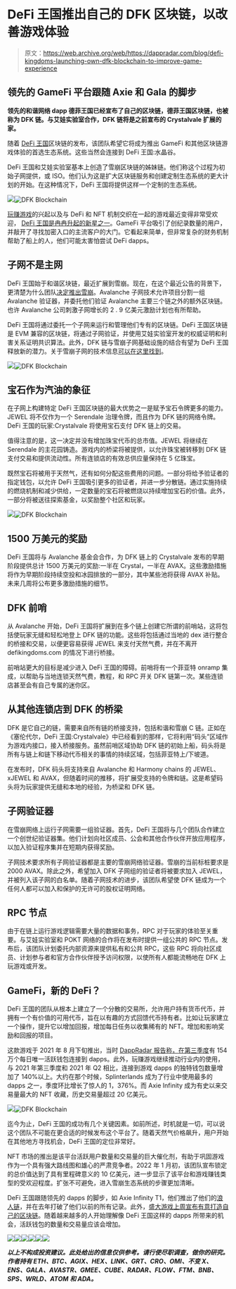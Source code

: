 # DeFi 王国推出自己的 DFK 区块链，以改善游戏体验

> 原文：<https://web.archive.org/web/https://dappradar.com/blog/defi-kingdoms-launching-own-dfk-blockchain-to-improve-game-experience>

## 领先的 GameFi 平台跟随 Axie 和 Gala 的脚步

**领先的和谐网络 dapp 德菲王国已经宣布了自己的区块链，德菲王国区块链，也被称为 DFK 链。与艾娃实验室合作，DFK 链将是之前宣布的 Crystalvale 扩展的家。**

随着 [DeFi 王国](https://web.archive.org/web/20221129142254/https://dappradar.com/multichain/games/defi-kingdoms)区块链的发布，该团队希望它将成为推出 GameFi 和其他区块链游戏体验的首选生态系统。这些当然会连接到 DeFi 王国:水晶谷。

DeFi 王国和艾娃实验室基本上创造了雪崩区块链的姊妹链。他们称这个过程为初始子网提供，或 ISO。他们认为这是扩大区块链服务和创建定制生态系统的更大计划的开始。在这种情况下，DeFi 王国将提供这样一个定制的生态系统。

![](img/c2e62e4494bd7a3b8fd23266b27198bb.png)![DFK Blockchain](img/e692e94469b984cd13365f84b4aa1e52.png)

[玩赚游戏](/web/20221129142254/https://dappradar.com/blog/dappradar-x-bga-blockchain-games-report-january/)的兴起以及与 DeFi 和 NFT 机制交织在一起的游戏最近变得非常受欢迎， [DeFi 王国是冉冉升起的新星之一](https://web.archive.org/web/20221129142254/https://dappradar.com/blog/play-to-earn-defi-kingdoms-rise-to-success/)。GameFi 平台吸引了创纪录数量的用户，并敲开了寻找加密入口的主流客户的大门。它看起来简单，但非常复杂的财务机制帮助了船上的人，他们可能太害怕尝试 DeFi dapps。

## 子网不是主网

DeFi 王国始于和谐区块链，最近扩展到雪崩。现在，在这个最近公告的背景下，更清楚为什么团队[决定推出雪崩](https://web.archive.org/web/20221129142254/https://www.theblockcrypto.com/post/136691/avalanche-subnet-incentive-program)。Avalanche 子网技术允许项目分割一组 Avalanche 验证器，并委托他们验证 Avalanche 主要三个链之外的额外区块链。也许 Avalanche 公司刺激子网增长的 2 . 9 亿美元激励计划也有所帮助。

DeFi 王国将通过委托一个子网来运行和管理他们专有的区块链。DeFi 王国区块链是 EVM 兼容的区块链，将通过子网验证，并使用艾娃实验室开发的权威证明和利害关系证明共识算法。此外，DFK 链与雪崩子网基础设施的结合有望为 DeFi 王国释放新的潜力。关于雪崩子网的技术信息[可以在这里找到](https://web.archive.org/web/20221129142254/https://docs.avax.network/build/tutorials/platform/subnets/)。

![](img/a5ea749dba5eadcfef361bedfcc2ac61.png)![DFK Blockchain](img/48aa111f4760117503f0c939af712756.png)

## 宝石作为汽油的象征

在子网上构建特定 DeFi 王国区块链的最大优势之一是赋予宝石令牌更多的能力。JEWEL 将不仅作为一个 Serendale 治理令牌，而且作为 DFK 链的网络令牌。DeFi 王国的玩家:Crystalvale 将使用宝石支付 DFK 链上的交易。

值得注意的是，这一决定并没有增加珠宝代币的总市值。JEWEL 将继续在 Serendale 的主花园铸造。游戏内的桥梁将被提供，以允许珠宝被转移到 DFK 链支付交易和提供流动性。所有连锁店的有效总供应量保持在 5 亿珠宝。

既然宝石将被用于天然气，还有如何分配这些费用的问题。一部分将给予验证者的指定钱包，以允许 DeFi 王国吸引更多的验证者，并进一步分散链。通过实施持续的燃烧机制和减少供给，一定数量的宝石将被燃烧以持续增加宝石的价值。此外，一部分将被送往探索基金，以奖励整个社区和玩家。

![](img/4435712f8686e0a749018a1d6c452d30.png)![DFK Blockchain](img/5d5fb09af0093f9188336c173a6c6211.png)

## 1500 万美元的奖励

DeFi 王国将与 Avalanche 基金会合作，为 DFK 链上的 Crystalvale 发布的早期阶段提供总计 1500 万美元的奖励:一半在 Crystal，一半在 AVAX。这些激励措施将作为早期阶段持续空投和冰园排放的一部分，其中某些池将获得 AVAX 补贴。未来几周将公布更多激励措施的细节。

## DFK 前哨

从 Avalanche 开始，DeFi 王国将扩展到在多个链上创建它所谓的前哨站，这将包括使玩家无缝和轻松地登上 DFK 链的功能。这些将包括通过当地的 dex 进行整合的桥接和交易，以便更容易获得 JEWEL 来支付天然气费，并在不离开 defikingdoms.com 的情况下进行桥接。

前哨站更大的目标是减少进入 DeFi 王国的障碍。前哨将有一个菲亚特 onramp 集成，以帮助与当地连锁天然气费，教程，和 RPC 开关 DFK 链第一次。某些连锁店甚至会有自己专属的迷你区。

## 从其他连锁店到 DFK 的桥梁

DFK 是它自己的链，需要来自所有链的桥接支持，包括和谐和雪崩 C 链。正如在《塞伦代尔，DeFi 王国:Crystalvale》中已经看到的那样，它将利用“码头”区域作为游戏内接口，接入桥接服务。虽然前哨区域协助 DFK 链的初始上船，码头将是所有与链上和链下移动代币相关的事情的持续区域，包括菲亚特上/下坡道。

在发布时，DFK 码头将支持来自 Avalanche 和 Harmony chains 的 JEWEL、xJEWEL 和 AVAX，但随着时间的推移，将扩展受支持的令牌和链。这是希望码头将为玩家提供无缝和本地的经验，为桥梁和 DFK 链。

## 子网验证器

在雪崩网络上运行子网需要一组验证器。首先，DeFi 王国将与几个团队合作建立一个创世纪验证器集。他们计划向社区成员、公会和其他合作伙伴开放应用程序，以加入验证程序集并在短期内获得奖励。

子网技术要求所有子网验证器都是主要的雪崩网络验证器。雪崩的当前标桩要求是 2000 AVAX。除此之外，希望加入 DFK 子网组的验证者将被要求加入 JEWEL，并被列入该子网的白名单。随着子网技术的进步，该团队希望使 DFK 链成为一个任何人都可以加入和保护的无许可的股权证明网络。

## RPC 节点

由于在链上运行游戏逻辑需要大量的数据和事务，RPC 对于玩家的体验至关重要。与艾娃实验室和 POKT 网络的合作将在发布时提供一组公共的 RPC 节点。发布后，该团队计划委托内部资源来提供私有和公共 RPC，这些 RPC 将向社区成员、计划参与者和官方合作伙伴授予访问权限，以使所有人都能流畅地在 DFK 上玩游戏或开发。

## GameFi，新的 DeFi？

DeFi 王国的团队从根本上建立了一个分散的交易所，允许用户持有货币代币，并拥有一个有价值的可用代币，旨在以有趣的方式回馈代币持有者。比如让玩家建立一个操作，提升它以增加回报，增加每日任务以收集稀有的 NFT。增加和影响奖励和回报的项目。

这款游戏于 2021 年 8 月下旬推出，当时 [DappRadar 报告称，在第三季度](/web/20221129142254/https://dappradar.com/blog/dapp-industry-report-q3-2021-overview/)有 154 万个每日唯一活跃钱包连接到 dapps。此外，玩赚游戏继续推动行业内的使用，与 2021 年第三季度和 2021 年 Q2 相比，连接到游戏 dapps 的独特钱包数量增加了 140%以上。大约在那个时候，Splinterlands 成为了行业中使用最多的 dapps 之一，季度环比增长了惊人的 1，376%。而 Axie Infinity 成为有史以来交易量最大的 NFT 收藏，历史交易量超过 20 亿美元。

![](img/813cbd4cfed404e72f0a25fd9c240b62.png)![DFK Blockchain](img/63b9f3937ebacf44768a472974dc2477.png)

迄今为止，DeFi 王国的成功有几个关键因素。如前所述，时机就是一切，可以说这个团队不可能在更合适的时候发布这个平台了。随着天然气价格飙升，用户开始在其他地方寻找机会，DeFi 王国的定位非常好。

NFT 市场的推出是该平台活跃用户数量和交易量的巨大催化剂，有助于巩固游戏作为一个具有强大路线图和雄心的严肃竞争者。2022 年 1 月初，该团队宣布锁定的总价值达到了具有里程碑意义的 10 亿美元，进一步显示了该平台和游戏赚钱类型的受欢迎程度。扩张不可避免，进入雪崩生态系统的步骤更加清晰。

DeFi 王国跟随领先的 dapps 的脚步，如 Axie Infinity T1，他们推出了他们的[浪人链](/web/20221129142254/https://dappradar.com/blog/axie-infinity-activity-spikes-as-users-enjoy-new-ronin-based-dex/)，并在去年打破了他们以前的所有记录。此外，[盛大游戏上周宣布有意打造自己的区块链](/web/20221129142254/https://dappradar.com/blog/gala-games-presents-its-blockchain-what-is-project-gyri/)。随着越来越多的人开始理解像 DeFi 王国这样的 dapps 所带来的机会，活跃钱包的数量和交易量应该会增加。

[](https://web.archive.org/web/20221129142254/https://dappradar.com/blog/introducing-the-avalanche-blockchain)[![](img/87befc4a1e42119d30e207f259589417.png)<picture>![](img/65f5d5ba8c9141c378015ce9da840345.png)</picture>](https://web.archive.org/web/20221129142254/https://dappradar.com/blog/introducing-the-avalanche-blockchain)[](https://web.archive.org/web/20221129142254/https://dappradar.com/rankings/protocol/avalanche)[![](img/87befc4a1e42119d30e207f259589417.png)<picture>![](img/c61b1e1e961d11c1c58e50d805f68ee6.png)</picture>](https://web.archive.org/web/20221129142254/https://dappradar.com/rankings/protocol/avalanche)[](https://web.archive.org/web/20221129142254/https://dappradar.com/avalanche/defi/pangolin-exchange)[![](img/87befc4a1e42119d30e207f259589417.png)<picture>![](img/f1e4653aaca7eb0ac4d00cc8e19d65c4.png)</picture>](https://web.archive.org/web/20221129142254/https://dappradar.com/avalanche/defi/pangolin-exchange)

***以上不构成投资建议。此处给出的信息仅供参考。请行使尽职调查，做你的研究。作者持有 ETH、BTC、AGIX、HEX、LINK、GRT、CRO、OMI、不变 X、ENS、GALA、AVASTR、GMEE、CUBE、RADAR、FLOW、FTM、BNB、SPS、WRLD、ATOM 和 ADA。***